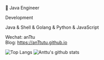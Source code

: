 👷 Java Engineer

Development

Java & Shell & Golang & Python & JavaScript

Wechat: anTtu  
Blog: https://anTtutu.github.io

![Top Langs](https://github-readme-stats.vercel.app/api/top-langs/?username=anTtutu)
![Anttu's github stats](https://github-readme-stats.vercel.app/api?username=anTtutu&show_icons=true&bg_color=30,e96443,904e95&title_color=fff&text_color=fff)

